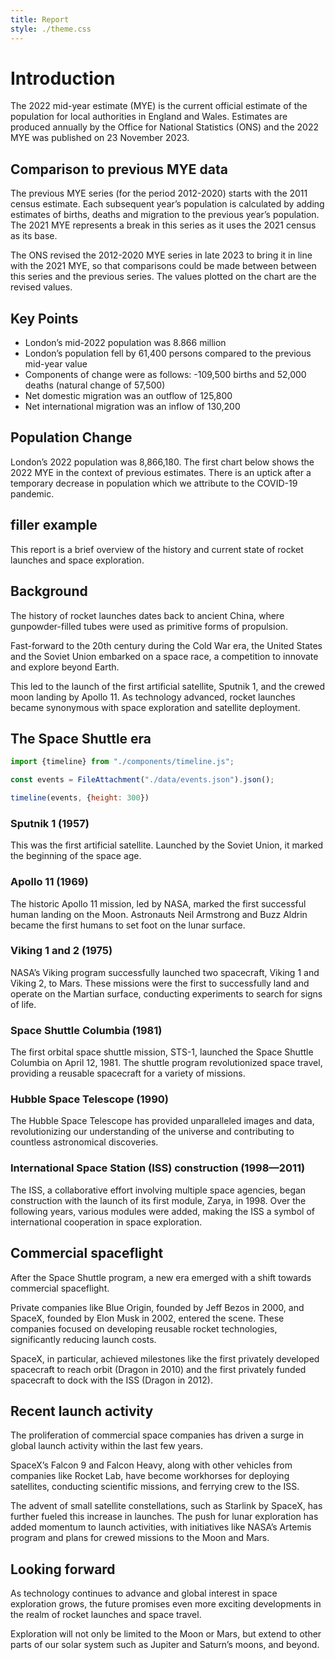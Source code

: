 ```yaml
---
title: Report
style: ./theme.css
---
```


# Introduction

The 2022 mid-year estimate (MYE) is the current official estimate of the population for local authorities in England and Wales. Estimates are produced annually by the Office for National Statistics (ONS) and the 2022 MYE was published on 23 November 2023.

 ## Comparison to previous MYE data
The previous MYE series (for the period 2012-2020) starts with the 2011 census estimate. Each subsequent year’s population is calculated by adding estimates of births, deaths and migration to the previous year’s population. The 2021 MYE represents a break in this series as it uses the 2021 census as its base.

The ONS revised the 2012-2020 MYE series in late 2023 to bring it in line with the 2021 MYE, so that comparisons could be made between between this series and the previous series. The values plotted on the chart are the revised values.

## Key Points
- London’s mid-2022 population was 8.866 million
- London’s population fell by 61,400 persons compared to the previous mid-year value
- Components of change were as follows:
-109,500 births and 52,000 deaths (natural change of 57,500)
- Net domestic migration was an outflow of 125,800
- Net international migration was an inflow of 130,200

## Population Change
London’s 2022 population was 8,866,180. The first chart below shows the 2022 MYE in the context of previous estimates. There is an uptick after a temporary decrease in population which we attribute to the COVID-19 pandemic.

## filler example

This report is a brief overview of the history and current state of rocket launches and space exploration.

## Background

The history of rocket launches dates back to ancient China, where gunpowder-filled tubes were used as primitive forms of propulsion.

Fast-forward to the 20th century during the Cold War era, the United States and the Soviet Union embarked on a space race, a competition to innovate and explore beyond Earth.

This led to the launch of the first artificial satellite, Sputnik 1, and the crewed moon landing by Apollo 11. As technology advanced, rocket launches became synonymous with space exploration and satellite deployment.

## The Space Shuttle era

```js
import {timeline} from "./components/timeline.js";
```

```js
const events = FileAttachment("./data/events.json").json();
```

```js
timeline(events, {height: 300})
```

### Sputnik 1 (1957)

This was the first artificial satellite. Launched by the Soviet Union, it marked the beginning of the space age.

### Apollo 11 (1969)

The historic Apollo 11 mission, led by NASA, marked the first successful human landing on the Moon. Astronauts Neil Armstrong and Buzz Aldrin became the first humans to set foot on the lunar surface.

### Viking 1 and 2 (1975)

NASA’s Viking program successfully launched two spacecraft, Viking 1 and Viking 2, to Mars. These missions were the first to successfully land and operate on the Martian surface, conducting experiments to search for signs of life.

### Space Shuttle Columbia (1981)

The first orbital space shuttle mission, STS-1, launched the Space Shuttle Columbia on April 12, 1981. The shuttle program revolutionized space travel, providing a reusable spacecraft for a variety of missions.

### Hubble Space Telescope (1990)

The Hubble Space Telescope has provided unparalleled images and data, revolutionizing our understanding of the universe and contributing to countless astronomical discoveries.

### International Space Station (ISS) construction (1998—2011)

The ISS, a collaborative effort involving multiple space agencies, began construction with the launch of its first module, Zarya, in 1998. Over the following years, various modules were added, making the ISS a symbol of international cooperation in space exploration.

## Commercial spaceflight

After the Space Shuttle program, a new era emerged with a shift towards commercial spaceflight.

Private companies like Blue Origin, founded by Jeff Bezos in 2000, and SpaceX, founded by Elon Musk in 2002, entered the scene. These companies focused on developing reusable rocket technologies, significantly reducing launch costs.

SpaceX, in particular, achieved milestones like the first privately developed spacecraft to reach orbit (Dragon in 2010) and the first privately funded spacecraft to dock with the ISS (Dragon in 2012).

## Recent launch activity

The proliferation of commercial space companies has driven a surge in global launch activity within the last few years.

SpaceX’s Falcon 9 and Falcon Heavy, along with other vehicles from companies like Rocket Lab, have become workhorses for deploying satellites, conducting scientific missions, and ferrying crew to the ISS.

The advent of small satellite constellations, such as Starlink by SpaceX, has further fueled this increase in launches. The push for lunar exploration has added momentum to launch activities, with initiatives like NASA’s Artemis program and plans for crewed missions to the Moon and Mars.

## Looking forward

As technology continues to advance and global interest in space exploration grows, the future promises even more exciting developments in the realm of rocket launches and space travel.

Exploration will not only be limited to the Moon or Mars, but extend to other parts of our solar system such as Jupiter and Saturn’s moons, and beyond.
